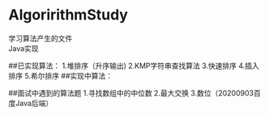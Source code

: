 # AlgoririthmStudy
学习算法产生的文件  
Java实现

##已实现算法：
    1.堆排序（升序输出)
    2.KMP字符串查找算法
    3.快速排序
    4.插入排序
    5.希尔排序
##实现中算法：
    
##面试中遇到的算法题
    1.寻找数组中的中位数
    2.最大交换
    3.数位（20200903百度Java后端）
    